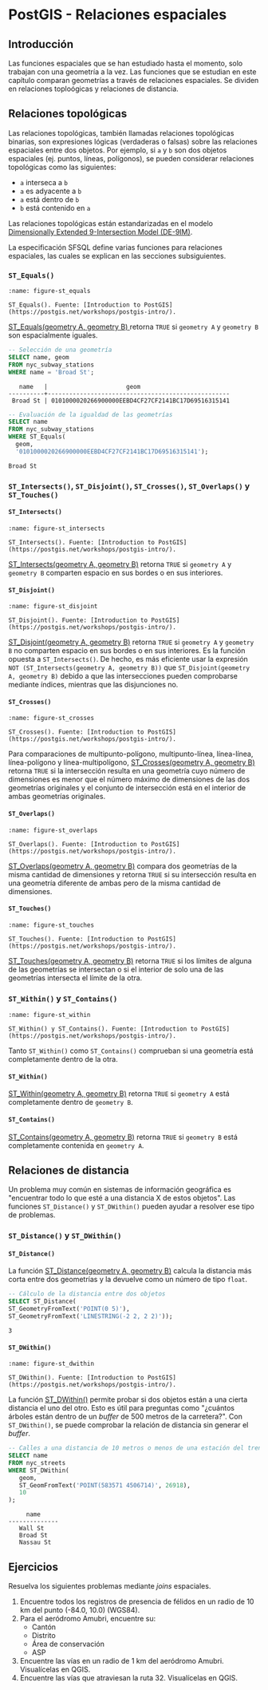 # PostGIS - Relaciones espaciales

## Introducción
Las funciones espaciales que se han estudiado hasta el momento, solo trabajan con una geometría a la vez. Las funciones que se estudian en este capítulo comparan geometrías a través de relaciones espaciales. Se dividen en relaciones toploógicas y relaciones de distancia.

## Relaciones topológicas
Las relaciones topológicas, también llamadas relaciones topológicas binarias, son expresiones lógicas (verdaderas o falsas) sobre las relaciones espaciales entre dos objetos. Por ejemplo, si `a` y `b` son dos objetos espaciales (ej. puntos, líneas, polígonos), se pueden considerar relaciones topológicas como las siguientes:

- `a` interseca a `b`
- `a` es adyacente a `b`
- `a` está dentro de `b`
- `b` está contenido en `a`

Las relaciones topológicas están estandarizadas en el modelo [Dimensionally Extended 9-Intersection Model (DE-9IM)](https://en.wikipedia.org/wiki/DE-9IM).

La especificación SFSQL define varias funciones para relaciones espaciales, las cuales se explican en las secciones subsiguientes.

### `ST_Equals()`

```{figure} img/st_equals.png
:name: figure-st_equals

ST_Equals(). Fuente: [Introduction to PostGIS](https://postgis.net/workshops/postgis-intro/).
```

[ST_Equals(geometry A, geometry B) ](http://postgis.net/docs/ST_Equals.html) retorna `TRUE` si `geometry A` y `geometry B` son espacialmente iguales.

```sql
-- Selección de una geometría
SELECT name, geom
FROM nyc_subway_stations
WHERE name = 'Broad St';
```

```
   name   |                      geom
----------+---------------------------------------------------
 Broad St | 0101000020266900000EEBD4CF27CF2141BC17D69516315141
```

```sql
-- Evaluación de la igualdad de las geometrías
SELECT name
FROM nyc_subway_stations
WHERE ST_Equals(
  geom,
  '0101000020266900000EEBD4CF27CF2141BC17D69516315141');
```

```
Broad St
```

### `ST_Intersects()`, `ST_Disjoint()`, `ST_Crosses()`, `ST_Overlaps()` y `ST_Touches()`

#### `ST_Intersects()`

```{figure} img/st_intersects.png
:name: figure-st_intersects

ST_Intersects(). Fuente: [Introduction to PostGIS](https://postgis.net/workshops/postgis-intro/).
```

[ST_Intersects(geometry A, geometry B)](http://postgis.net/docs/ST_Intersects.html) retorna `TRUE` si `geometry A` y `geometry B` comparten espacio en sus bordes o en sus interiores.

#### `ST_Disjoint()`

```{figure} img/st_disjoint.png
:name: figure-st_disjoint

ST_Disjoint(). Fuente: [Introduction to PostGIS](https://postgis.net/workshops/postgis-intro/).
```

[ST_Disjoint(geometry A, geometry B)](http://postgis.net/docs/ST_Disjoint.html) retorna `TRUE` si `geometry A` y `geometry B` no comparten espacio en sus bordes o en sus interiores. Es la función opuesta a `ST_Intersects()`. De hecho, es más eficiente usar la expresión `NOT (ST_Intersects(geometry A, geometry B))` que `ST_Disjoint(geometry A, geometry B)` debido a que las intersecciones pueden comprobarse mediante índices, mientras que las disjunciones no.

#### `ST_Crosses()`

```{figure} img/st_crosses.png
:name: figure-st_crosses

ST_Crosses(). Fuente: [Introduction to PostGIS](https://postgis.net/workshops/postgis-intro/).
```

Para comparaciones de multipunto-polígono, multipunto-línea, línea-línea, línea-polígono y línea-multipolígono, [ST_Crosses(geometry A, geometry B)](http://postgis.net/docs/ST_Crosses.html) retorna `TRUE` si la intersección resulta en una geometría cuyo número de dimensiones es menor que el número máximo de dimensiones de las dos geometrías originales y el conjunto de intersección está en el interior de ambas geometrías originales.

#### `ST_Overlaps()`

```{figure} img/st_overlaps.png
:name: figure-st_overlaps

ST_Overlaps(). Fuente: [Introduction to PostGIS](https://postgis.net/workshops/postgis-intro/).
```

[ST_Overlaps(geometry A, geometry B)](http://postgis.net/docs/ST_Overlaps.html) compara dos geometrías de la misma cantidad de dimensiones y retorna `TRUE` si su intersección resulta en una geometría diferente de ambas pero de la misma cantidad de dimensiones.

#### `ST_Touches()`

```{figure} img/st_touches.png
:name: figure-st_touches

ST_Touches(). Fuente: [Introduction to PostGIS](https://postgis.net/workshops/postgis-intro/).
```

[ST_Touches(geometry A, geometry B)](http://postgis.net/docs/ST_Touches.html) retorna `TRUE` si los límites de alguna de las geometrías se intersectan o si el interior de solo una de las geometrías intersecta el límite de la otra.

### `ST_Within()` y `ST_Contains()`

```{figure} img/st_within.png
:name: figure-st_within

ST_Within() y ST_Contains(). Fuente: [Introduction to PostGIS](https://postgis.net/workshops/postgis-intro/).
```

Tanto `ST_Within()` como `ST_Contains()` comprueban si una geometría está completamente dentro de la otra.

#### `ST_Within()`
[ST_Within(geometry A, geometry B)](http://postgis.net/docs/ST_Within.html) retorna `TRUE` si `geometry A` está completamente dentro de `geometry B`. 

#### `ST_Contains()`
[ST_Contains(geometry A, geometry B)](http://postgis.net/docs/ST_Contains.html) retorna `TRUE` si `geometry B` está completamente contenida en `geometry A`.

## Relaciones de distancia
Un problema muy común en sistemas de información geográfica es "encuentrar todo lo que esté a una distancia X de estos objetos". Las funciones `ST_Distance()` y `ST_DWithin()` pueden ayudar a resolver ese tipo de problemas.

### `ST_Distance()` y `ST_DWithin()`

#### `ST_Distance()`
La función [ST_Distance(geometry A, geometry B)](http://postgis.net/docs/ST_Distance.html) calcula la distancia más corta entre dos geometrías y la devuelve como un número de tipo `float`.

```sql
-- Cálculo de la distancia entre dos objetos
SELECT ST_Distance(
ST_GeometryFromText('POINT(0 5)'),
ST_GeometryFromText('LINESTRING(-2 2, 2 2)'));
```

```
3
```

#### `ST_DWithin()`

```{figure} img/st_dwithin.png
:name: figure-st_dwithin

ST_DWithin(). Fuente: [Introduction to PostGIS](https://postgis.net/workshops/postgis-intro/).
```

La función [ST_DWithin()](http://postgis.net/docs/ST_DWithin.html) permite probar si dos objetos están a una cierta distancia el uno del otro. Esto es útil para preguntas como "¿cuántos árboles están dentro de un *buffer* de 500 metros de la carretera?". Con `ST_DWithin()`, se puede comprobar la relación de distancia sin generar el *buffer*.

```sql
-- Calles a una distancia de 10 metros o menos de una estación del tren subterráneo
SELECT name
FROM nyc_streets
WHERE ST_DWithin(
   geom, 
   ST_GeomFromText('POINT(583571 4506714)', 26918), 
   10
);
```

```
     name
--------------
   Wall St
   Broad St
   Nassau St
```

## Ejercicios
Resuelva los siguientes problemas mediante *joins* espaciales.

1. Encuentre todos los registros de presencia de félidos en un radio de 10 km del punto (-84.0, 10.0) (WGS84).
2. Para el aeródromo Amubri, encuentre su:
    - Cantón
    - Distrito
    - Área de conservación
    - ASP
3. Encuentre las vías en un radio de 1 km del aeródromo Amubri. Visualícelas en QGIS.
4. Encuentre las vías que atraviesan la ruta 32. Visualícelas en QGIS.